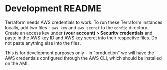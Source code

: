 # Development README

Terraform needs AWS credentials to work. To run these Terraform instances locally, add 
two files - `aws_key` and `aws_secret` to the `config` directory. Create an access key 
under **(your account) > Security credentials** and paste in the AWS key ID and AWS key
secret into their respective files. Do not paste anything else into the files.

This is for development purposes only - in "production" we will have the AWS credentials
configured through the AWS CLI, which should be installed on the AMI.